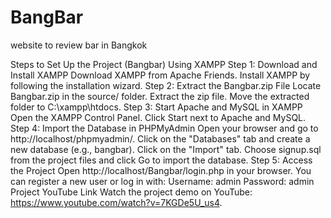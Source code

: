 # BangBar
website to review bar in Bangkok 

Steps to Set Up the Project (Bangbar) Using XAMPP
Step 1: Download and Install XAMPP
Download XAMPP from Apache Friends.
Install XAMPP by following the installation wizard.
Step 2: Extract the Bangbar.zip File
Locate Bangbar.zip in the source/ folder.
Extract the zip file.
Move the extracted folder to C:\xampp\htdocs\.
Step 3: Start Apache and MySQL in XAMPP
Open the XAMPP Control Panel.
Click Start next to Apache and MySQL.
Step 4: Import the Database in PHPMyAdmin
Open your browser and go to http://localhost/phpmyadmin/.
Click on the "Databases" tab and create a new database (e.g., bangbar).
Click on the "Import" tab.
Choose signup.sql from the project files and click Go to import the database.
Step 5: Access the Project
Open http://localhost/Bangbar/login.php in your browser.
You can register a new user or log in with:
Username: admin
Password: admin
Project YouTube Link
Watch the project demo on YouTube: https://www.youtube.com/watch?v=7KGDe5U_us4.







